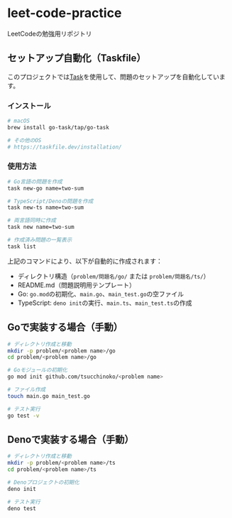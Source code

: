 # leet-code-practice

LeetCodeの勉強用リポジトリ

## セットアップ自動化（Taskfile）

このプロジェクトでは[Task](https://taskfile.dev)を使用して、問題のセットアップを自動化しています。

### インストール

```bash
# macOS
brew install go-task/tap/go-task

# その他のOS
# https://taskfile.dev/installation/
```

### 使用方法

```bash
# Go言語の問題を作成
task new-go name=two-sum

# TypeScript/Denoの問題を作成
task new-ts name=two-sum

# 両言語同時に作成
task new name=two-sum

# 作成済み問題の一覧表示
task list
```

上記のコマンドにより、以下が自動的に作成されます：
- ディレクトリ構造（`problem/問題名/go/` または `problem/問題名/ts/`）
- README.md（問題説明用テンプレート）
- Go: `go.mod`の初期化、`main.go`、`main_test.go`の空ファイル
- TypeScript: `deno init`の実行、`main.ts`、`main_test.ts`の作成

## Goで実装する場合（手動）

```bash
# ディレクトリ作成と移動
mkdir -p problem/<problem name>/go
cd problem/<problem name>/go

# Goモジュールの初期化
go mod init github.com/tsucchinoko/<problem name>

# ファイル作成
touch main.go main_test.go

# テスト実行
go test -v
```

## Denoで実装する場合（手動）

```bash
# ディレクトリ作成と移動
mkdir -p problem/<problem name>/ts
cd problem/<problem name>/ts

# Denoプロジェクトの初期化
deno init

# テスト実行
deno test
```
